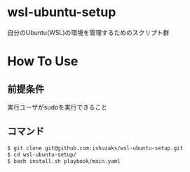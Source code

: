 # wsl-ubuntu-setup
自分のUbuntu(WSL)の環境を管理するためのスクリプト群

# How To Use

## 前提条件
実行ユーザがsudoを実行できること

## コマンド

```bash
$ git clone git@github.com:ishuzaks/wsl-ubuntu-setup.git
$ cd wsl-ubuntu-setup/
$ bash install.sh playbook/main.yaml
```
